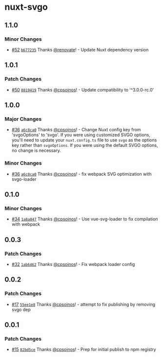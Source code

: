 # nuxt-svgo

## 1.1.0

### Minor Changes

- [#52](https://github.com/cpsoinos/nuxt-svgo/pull/52) [`b677235`](https://github.com/cpsoinos/nuxt-svgo/commit/b677235b9c326fd176ccb764c126b52079bb4db2) Thanks [@renovate](https://github.com/apps/renovate)! - Update Nuxt dependency version

## 1.0.1

### Patch Changes

- [#50](https://github.com/cpsoinos/nuxt-svgo/pull/50) [`8819419`](https://github.com/cpsoinos/nuxt-svgo/commit/881941985ab1b3f54ea71f10c86cedb8872901a9) Thanks [@cpsoinos](https://github.com/cpsoinos)! - Update compatibility to '^3.0.0-rc.0'

## 1.0.0

### Major Changes

- [#36](https://github.com/cpsoinos/nuxt-svgo/pull/36) [`a6c8ca0`](https://github.com/cpsoinos/nuxt-svgo/commit/a6c8ca01bc053d3ad0e4c9ea71891bda5906d9cb) Thanks [@cpsoinos](https://github.com/cpsoinos)! - Change Nuxt config key from 'svgoOptions' to 'svgo'. If you were using customized SVGO options, you'll need to update your `nuxt.config.ts` file to use `svgo` as the options key rather than `svgoOptions`. If you were using the default SVGO options, no change is necessary.

### Minor Changes

- [#36](https://github.com/cpsoinos/nuxt-svgo/pull/36) [`a6c8ca0`](https://github.com/cpsoinos/nuxt-svgo/commit/a6c8ca01bc053d3ad0e4c9ea71891bda5906d9cb) Thanks [@cpsoinos](https://github.com/cpsoinos)! - fix webpack SVG optimization with svgo-loader

## 0.1.0

### Minor Changes

- [#34](https://github.com/cpsoinos/nuxt-svgo/pull/34) [`1a8a847`](https://github.com/cpsoinos/nuxt-svgo/commit/1a8a847ce6ee88b8a0672cc4d9b23cb62f437524) Thanks [@cpsoinos](https://github.com/cpsoinos)! - Use vue-svg-loader to fix compilation with webpack

## 0.0.3

### Patch Changes

- [#32](https://github.com/cpsoinos/nuxt-svgo/pull/32) [`1ab6462`](https://github.com/cpsoinos/nuxt-svgo/commit/1ab6462a654b711f22a618230bbe91f5ba63df99) Thanks [@cpsoinos](https://github.com/cpsoinos)! - Fix webpack loader config

## 0.0.2

### Patch Changes

- [#17](https://github.com/cpsoinos/nuxt-svgo/pull/17) [`55ee1e8`](https://github.com/cpsoinos/nuxt-svgo/commit/55ee1e8b6d9c626bee7a4cdfa48e20e47e972132) Thanks [@cpsoinos](https://github.com/cpsoinos)! - attempt to fix publishing by removing svgo dep

## 0.0.1

### Patch Changes

- [#15](https://github.com/cpsoinos/nuxt-svgo/pull/15) [`82bd5ce`](https://github.com/cpsoinos/nuxt-svgo/commit/82bd5ce24d9c02c71c975a18196207fbf3c1d58e) Thanks [@cpsoinos](https://github.com/cpsoinos)! - Prep for initial publish to npm registry
